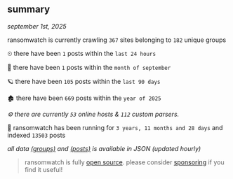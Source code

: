 
## summary
_september 1st, 2025_

ransomwatch is currently crawling `367` sites belonging to `182` unique groups

⏲ there have been `1` posts within the `last 24 hours`

🦈 there have been `1` posts within the `month of september`

🪐 there have been `105` posts within the `last 90 days`

🏚 there have been `669` posts within the `year of 2025`

_⚙️ there are currently `53` online hosts & `112` custom parsers._

🦕 ransomwatch has been running for `3 years, 11 months and 28 days` and indexed `13503` posts

_all data  [(groups)](http://https://dataleak.hopeless99.top//groups) and [(posts)](http://https://dataleak.hopeless99.top//posts) is available in JSON (updated hourly)_

> ransomwatch is fully [open source](https://github.com/joshhighet/ransomwatch#ransomwatch--). please consider [sponsoring](https://github.com/sponsors/joshhighet) if you find it useful!
